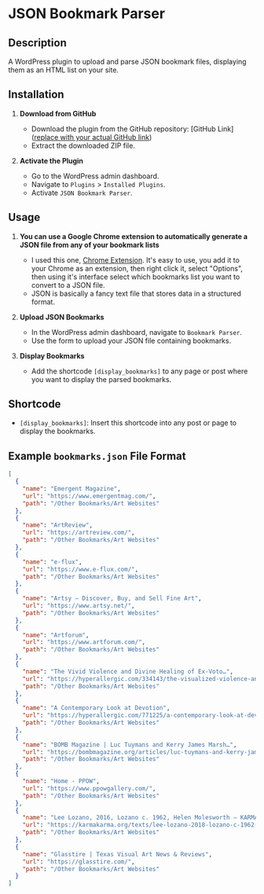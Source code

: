# JSON Bookmark Parser

## Description

A WordPress plugin to upload and parse JSON bookmark files, displaying them as an HTML list on your site.

## Installation

1. **Download from GitHub**

   - Download the plugin from the GitHub repository: [GitHub Link] ([replace with your actual GitHub link](https://github.com/spencerharris63/bookmarks-to-json-wordpress-plugin))
   - Extract the downloaded ZIP file.

2. **Activate the Plugin**
   - Go to the WordPress admin dashboard.
   - Navigate to `Plugins` > `Installed Plugins`.
   - Activate `JSON Bookmark Parser`.

## Usage

1. **You can use a Google Chrome extension to automatically generate a JSON file from any of your bookmark lists**

   - I used this one, [Chrome Extension](https://chromewebstore.google.com/detail/bookmarks-to-json/ladccghgadelmlkjfkdjhjlinhogaibi). It's easy to use, you add it to your Chrome as an extension, then right click it, select "Options", then using it's interface select which bookmarks list you want to convert to a JSON file.
   - JSON is basically a fancy text file that stores data in a structured format.

1. **Upload JSON Bookmarks**

   - In the WordPress admin dashboard, navigate to `Bookmark Parser`.
   - Use the form to upload your JSON file containing bookmarks.

1. **Display Bookmarks**
   - Add the shortcode `[display_bookmarks]` to any page or post where you want to display the parsed bookmarks.

## Shortcode

- `[display_bookmarks]`: Insert this shortcode into any post or page to display the bookmarks.

## Example `bookmarks.json` File Format

```json
[
  {
    "name": "Emergent Magazine",
    "url": "https://www.emergentmag.com/",
    "path": "/Other Bookmarks/Art Websites"
  },
  {
    "name": "ArtReview",
    "url": "https://artreview.com/",
    "path": "/Other Bookmarks/Art Websites"
  },
  {
    "name": "e-flux",
    "url": "https://www.e-flux.com/",
    "path": "/Other Bookmarks/Art Websites"
  },
  {
    "name": "Artsy — Discover, Buy, and Sell Fine Art",
    "url": "https://www.artsy.net/",
    "path": "/Other Bookmarks/Art Websites"
  },
  {
    "name": "Artforum",
    "url": "https://www.artforum.com/",
    "path": "/Other Bookmarks/Art Websites"
  },
  {
    "name": "The Vivid Violence and Divine Healing of Ex-Voto…",
    "url": "https://hyperallergic.com/334143/the-visualized-violence-and-divine-healing-of-the-ex-voto-painting/#",
    "path": "/Other Bookmarks/Art Websites"
  },
  {
    "name": "A Contemporary Look at Devotion",
    "url": "https://hyperallergic.com/771225/a-contemporary-look-at-devotion-ex-votos/",
    "path": "/Other Bookmarks/Art Websites"
  },
  {
    "name": "BOMB Magazine | Luc Tuymans and Kerry James Marsh…",
    "url": "https://bombmagazine.org/articles/luc-tuymans-and-kerry-james-marshall/",
    "path": "/Other Bookmarks/Art Websites"
  },
  {
    "name": "Home - PPOW",
    "url": "https://www.ppowgallery.com/",
    "path": "/Other Bookmarks/Art Websites"
  },
  {
    "name": "Lee Lozano, 2016, Lozano c. 1962, Helen Molesworth — KARMA",
    "url": "https://karmakarma.org/texts/lee-lozano-2018-lozano-c-1962-helen-molesworth/",
    "path": "/Other Bookmarks/Art Websites"
  },
  {
    "name": "Glasstire | Texas Visual Art News & Reviews",
    "url": "https://glasstire.com/",
    "path": "/Other Bookmarks/Art Websites"
  }
]
```
